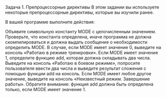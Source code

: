 Задача 1. Препроцессорные директивы
В этом задании вы используете некоторые препроцессорные директивы, которые вы изучили ранее.

В вашей программе выполните действия:

Объявите символьную константу MODE с целочисленным значением.
Проверьте, что константа определена, иначе программа не должна скомпилироваться и должна выдать сообщение о необходимости определить MODE.
В случае, если MODE имеет значение 0, выведите на консоль «Работаю в режиме тренировки».
Если MODE имеет значение 1, определите функцию add, которая должна складывать два числа. Выведите на консоль «Работаю в боевом режиме», попросите пользователя ввести два числа и выведите результат сложения с помощью функции add на консоль.
Если MODE имеет любое другое значение, выведите на консоль «Неизвестный режим. Завершение работы».
Обратите внимание: функция add должна быть определена только, если MODE имеет значение 1.